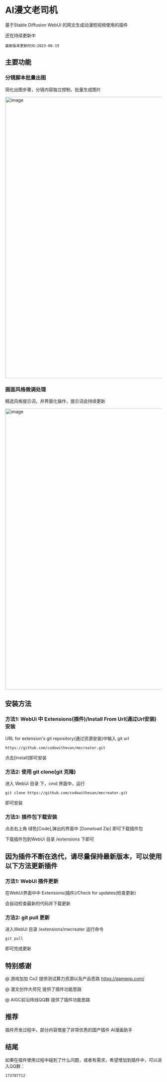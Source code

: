 # AI漫文老司机
基于Stable Diffusion WebUI 的网文生成动漫短视频使用的插件

还在持续更新中 

```
最新版本更新时间:2023-06-15
```

## 主要功能

### 分镜脚本批量出图
简化出图步骤，分镜内容独立控制，批量生成图片

<img width="906" alt="image" src="https://github.com/codewithevan/mecreater/assets/4951627/03ee6055-e087-4776-83e7-be8f25ee148b">

### 画面风格微调处理

精选风格提示词，并界面化操作，提示词会持续更新

<img width="905" alt="image" src="https://github.com/codewithevan/mecreater/assets/4951627/7a7766b0-1404-498c-b600-8cf3f3897c34">



## 安装方法

### 方法1: WebUi 中 Extensions(插件)/Install From Url(通过Url安装) 安装

URL for extension's git repository(通过资源安装)中输入 git url

```
https://github.com/codewithevan/mecreater.git
```
点击[Install]即可安装

### 方法2: 使用 git clone(git 克隆)

进入 WebUi 目录 下，cmd 界面中，运行

```
git clone https://github.com/codewithevan/mecreater.git
```
即可安装


### 方法3: 插件包下载安装

点击右上角 绿色[Code],弹出的界面中 [Donwload Zip] 即可下载插件包

下载插件包到WebUi 目录  /extensions 下即可

## 因为插件不断在迭代，请尽量保持最新版本，可以使用以下方法更新插件

### 方法1: WebUi 插件更新

在WebUi界面中中 Extensions(插件)/Check for updates(检查更新)

会自动检查最新的代码并下载更新

### 方法2: git pull 更新

进入WebUi 目录  /extensions/mecreater 运行命令

```
git pull
```

即可完成更新


## 特别感谢

@ 游戏加加 Co2 提供测试算力资源以及产品思路 https://gamepp.com/

@ 漫文创作大师兄 提供了插件功能思路

@ AIGC前沿阵线QQ群 提供了插件功能思路

## 推荐

插件开发过程中，部分内容借鉴了非常优秀的国产插件 AI漫画助手

## 结尾

如果在插件使用过程中碰到了什么问题，或者有需求，希望增加到插件中，可以进入QQ群：

```
173787712
```
